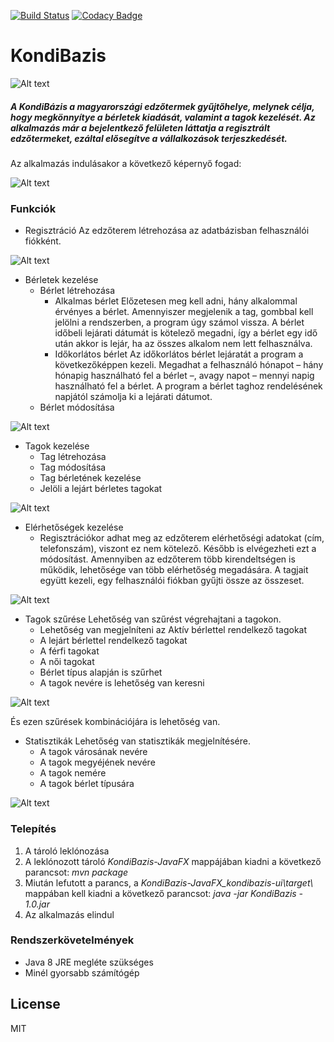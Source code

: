 [![Build Status](https://travis-ci.org/bakbalazs/KondiBazis-JavaFX.svg?branch=master)](https://travis-ci.org/bakbalazs/KondiBazis-JavaFX)
[![Codacy Badge](https://api.codacy.com/project/badge/Grade/97e57c526d4b4a58bee0f7c43e131953)](https://www.codacy.com/app/bakbalazs/KondiBazis-JavaFX?utm_source=github.com&amp;utm_medium=referral&amp;utm_content=bakbalazs/KondiBazis-JavaFX&amp;utm_campaign=Badge_Grade)

# KondiBazis

![Alt text](https://github.com/bakbalazs/KondiBazis-JavaFX/blob/master/kepek/foAblak.png "Az alkalmazás fő képernyője felülete.")

##### A KondiBázis a magyarországi edzőtermek gyűjtőhelye, melynek célja, hogy megkönnyítye a bérletek kiadását, valamint a tagok kezelését. Az alkalmazás már a bejelentkező felületen láttatja a regisztrált edzőtermeket, ezáltal elősegítve a vállalkozások terjeszkedését. 

Az alkalmazás indulásakor a következő képernyő fogad:

![Alt text](https://github.com/bakbalazs/KondiBazis-JavaFX/kepek/inditasiKepernyoFelulet "Az alkalmazás indító képernyője.")

### Funkciók
* Regisztráció
    Az edzőterem létrehozása az adatbázisban felhasználói fiókként.
	
![Alt text](https://github.com/bakbalazs/KondiBazis-JavaFX/blob/master/kepek/teremRegisztralasaFelulet "Az alkalmazás terem regisztrálási felülete.")

* Bérletek kezelése
	* Bérlet létrehozása
	  - Alkalmas bérlet
	        Előzetesen meg kell adni, hány alkalommal érvényes a bérlet. Amennyiszer megjelenik a tag, gombbal kell jelölni a rendszerben, a program úgy számol vissza. A bérlet időbeli lejárati dátumát is kötelező megadni, így a bérlet egy idő után akkor is lejár, ha az összes alkalom nem lett felhasználva. 
	  - Időkorlátos bérlet
	        Az időkorlátos bérlet lejáratát a program a következőképpen kezeli. Megadhat a felhasználó hónapot – hány hónapig használható fel a bérlet –, avagy napot – mennyi napig használható fel a bérlet. A program  a bérlet taghoz rendelésének napjától számolja ki a lejárati dátumot. 
	* Bérlet módosítása
	
![Alt text](https://github.com/bakbalazs/KondiBazis-JavaFX/blob/master/kepek/berletKivalasztva.png "Az alkalmazás bérlet létrehozási felülete.")

* Tagok kezelése
    * Tag létrehozása
    * Tag módosítása
    * Tag bérletének kezelése
    * Jelöli a lejárt bérletes tagokat

![Alt text](https://github.com/bakbalazs/KondiBazis-JavaFX/blob/master/kepek/tagHozzaadaasa "Az alkalmazás tag létrehozási felülete.")

* Elérhetőségek kezelése
    * Regisztrációkor adhat meg az edzőterem elérhetőségi adatokat (cím, telefonszám), viszont ez nem kötelező. Később is elvégezheti ezt a módosítást. Amennyiben az edzőterem több kirendeltségen is működik, lehetősége van több elérhetőség megadására. A tagjait együtt kezeli, egy felhasználói fiókban gyűjti össze az összeset. 

![Alt text](https://github.com/bakbalazs/KondiBazis-JavaFX/blob/master/kepek/elerhetosegFelulet "Az alkalmazás elérhetőség létrehozási felülete.")

* Tagok szűrése
    Lehetőség van szűrést végrehajtani a tagokon.
    * Lehetőség van megjelníteni az Aktív bérlettel rendelkező tagokat
    * A lejárt bérlettel rendelkező tagokat
    * A férfi tagokat
    * A női tagokat
    * Bérlet típus alapján is szűrhet
    * A tagok nevére is lehetőség van keresni
	
![Alt text](https://github.com/bakbalazs/KondiBazis-JavaFX/blob/master/kepek/szures "Példa Női tagok szűrése.")

És ezen szűrések kombinációjára is lehetőség van.
* Statisztikák
    Lehetőség van statisztikák megjelnítésére.
	* A tagok városának nevére
	* A tagok megyéjének nevére
	* A tagok nemére
	* A tagok bérlet típusára
	
![Alt text](https://github.com/bakbalazs/KondiBazis-JavaFX/blob/master/kepek//varosStatisztika "Példa város statisztikára.")
	
### Telepítés
1. A tároló leklónozása
2. A leklónozott tároló _KondiBazis-JavaFX_ mappájában kiadni a következő parancsot: _mvn package_
3. Miután lefutott a parancs, a _KondiBazis-JavaFX\_kondibazis-ui\\target\\_ mappában kell kiadni a következő parancsot: _java -jar KondiBazis - 1.0.jar_
4. Az alkalmazás elindul

### Rendszerkövetelmények
* Java 8 JRE megléte szükséges
* Minél gyorsabb számítógép

License
----

MIT